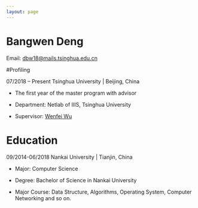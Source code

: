 ```yaml
---
layout: page
---
```


<!-- <img src="/images/bangwen.jpg" class="floatpic" width="150" height="150"> -->
# Bangwen Deng
  
Email: dbw18@mails.tsinghua.edu.cn


#Profiling

07/2018 – Present Tsinghua University | Beijing, China
- The first year of the master program with advisor
  
- Department:	Netlab of IIIS, Tsinghua University  
  
- Supervisor:	[Wenfei Wu][supervisor]


# Education

09/2014-06/2018 Nankai University | Tianjin, China

- Major: Computer Science

- Degree: Bachelor of Science in Nankai University 

- Major Course: Data Structure, Algorithms, Operating System, Computer Networking and so on.





[supervisor]: http://wenfei-wu.github.io/



